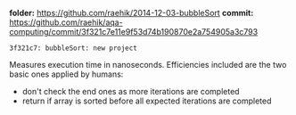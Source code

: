 **folder:** https://github.com/raehik/2014-12-03-bubbleSort
**commit:** https://github.com/raehik/aqa-computing/commit/3f321c7e11e9f53d74b190870e2a754905a3c793

    3f321c7: bubbleSort: new project

Measures execution time in nanoseconds. Efficiencies included are the
two basic ones applied by humans:

  * don't check the end ones as more iterations are completed
  * return if array is sorted before all expected iterations are
    completed
